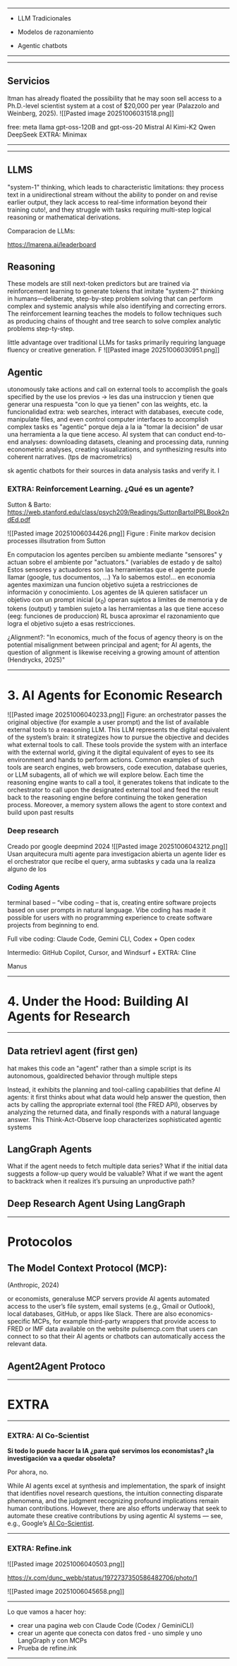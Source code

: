

---

- LLM Tradicionales

- Modelos de razonamiento

- Agentic chatbots



---



---

## Servicios

ltman has already floated the possibility that he may soon sell access to a Ph.D.-level scientist system at a cost of $20,000 per year (Palazzolo and Weinberg, 2025).
![[Pasted image 20251006031518.png]]

free:
meta llama
 gpt-oss-120B and gpt-oss-20
Mistral AI
Kimi-K2
Qwen
DeepSeek
EXTRA: Minimax


---


---
## LLMS

 "system-1" thinking, which leads to characteristic limitations: they process text in a unidirectional stream without the ability to ponder on and revise earlier output, they lack access to real-time information beyond their training cuto!, and they struggle with tasks requiring multi-step logical reasoning or mathematical derivations. 

Comparacion de LLMs:

https://lmarena.ai/leaderboard


## Reasoning

These models are still next-token predictors but are trained via reinforcement learning to generate tokens that imitate "system-2" thinking in humans—deliberate, step-by-step problem solving that can perform complex and systemic analysis while also identifying and correcting errors. The reinforcement learning teaches the models to follow techniques such as producing chains of thought and tree search to solve complex analytic problems step-ty-step.


little advantage over traditional LLMs for tasks primarily requiring language fluency or creative generation. F
![[Pasted image 20251006030951.png]]

## Agentic

utonomously take actions and call on external tools to accomplish the goals specified by the use
los previos -> les das una instruccion y tienen que generar una respuesta "con lo que ya tienen" con las weights, etc. la funcionalidad extra:
 web searches, interact with databases, execute code, manipulate files, and even control computer interfaces to accomplish complex tasks
 es "agentic" porque deja a la ia "tomar la decision" de usar una herramienta a la que tiene acceso. 
 AI system that can conduct end-to-end analyses: downloading datasets, cleaning and processing data, running econometric analyses, creating visualizations, and synthesizing results into coherent narratives. (tps de macrometrics)

sk agentic chatbots for their sources in data analysis tasks and verify it. I 


### EXTRA: Reinforcement Learning. ¿Qué es un agente?

Sutton & Barto: https://web.stanford.edu/class/psych209/Readings/SuttonBartoIPRLBook2ndEd.pdf 

![[Pasted image 20251006034426.png]]
Figure : Finite markov decision processes illsutration from Sutton

En computacion los agentes perciben su ambiente mediante "sensores" y actuan sobre el ambiente por "actuators." 
(variables de estado y de salto)
Estos sensores y actuadores son las herramientas que el agente puede llamar (google, tus documentos, ...)
Ya lo sabemos esto!... en economia agentes maximizan una funcion objetivo sujeta a restricciones de información y conocimiento. Los agentes de IA quieren satisfacer un objetivo con un prompt inicial ($x_{0}$) 
operan sujetos a limites de memoria y de tokens (output) y tambien sujeto a las herramientas a las que tiene acceso (eeg: funciones de produccion)
RL busca aproximar el razonamiento que logra el objetivo sujeto a esas restricciones.

¿Alignment?: "In economics, much of the focus of agency theory is on the potential misalignment between principal and agent; for AI agents, the question of alignment is likewise receiving a growing amount of attention (Hendrycks, 2025)"


---

# 3. AI Agents for Economic Research




![[Pasted image 20251006040233.png]]
Figure: an orchestrator passes the original objective (for example a user prompt) and the list of available external tools to a reasoning LLM. This LLM represents the digital equivalent of the system’s brain: it strategizes how to pursue the objective and decides what external tools to call. These tools provide the system with an interface with the external world, giving it the digital equivalent of eyes to see its environment and hands to perform actions. Common examples of such tools are search engines, web browsers, code execution, database queries, or LLM subagents, all of which we will explore below. Each time the reasoning engine wants to call a tool, it generates tokens that indicate to the orchestrator to call upon the designated external tool and feed the result back to the reasoning engine before continuing the token generation process. Moreover, a memory system allows the agent to store context and build upon past results

### Deep research
Creado por google deepmind 2024
![[Pasted image 20251006043212.png]]
Usan arquitecura multi agente para investigacion abierta 
un agente lider es el orchestrator que recibe el query, arma subtasks y cada una la realiza alguno de los 


### Coding Agents
terminal based
– “vibe coding – that is, creating entire software projects based on user prompts in natural language. Vibe coding has made it possible for users with no programming experience to create software projects from beginning to end.

Full vibe coding:
Claude Code, Gemini CLI, Codex + Open codex

Intermedio:
GitHub Copilot, Cursor, and Windsurf + EXTRA: Cline

Manus



---
# 4. Under the Hood: Building AI Agents for Research

---
## Data retrievl agent (first gen)

hat makes this code an "agent" rather than a simple script is its autonomous, goaldirected behavior through multiple steps

Instead, it exhibits the planning and tool-calling capabilities that define AI agents: it first thinks about what data would help answer the question, then acts by calling the appropriate external tool (the FRED API), observes by analyzing the returned data, and finally responds with a natural language answer. This Think-Act-Observe loop characterizes sophisticated agentic systems


## LangGraph Agents
What if the agent needs to fetch multiple data series? What if the initial data suggests a follow-up query would be valuable? What if we want the agent to backtrack when it realizes it’s pursuing an unproductive path?


## Deep Research Agent Using LangGraph


---
# Protocolos
## The Model Context Protocol (MCP): 
(Anthropic, 2024)

or economists, generaluse MCP servers provide AI agents automated access to the user’s file system, email systems (e.g., Gmail or Outlook), local databases, GitHub, or apps like Slack. There are also economics-specific MCPs, for example third-party wrappers that provide access to FRED or IMF data available on the website pulsemcp.com that users can connect to so that their AI agents or chatbots can automatically access the relevant data.

## Agent2Agent Protoco




---
# EXTRA

---

### EXTRA: AI Co-Scientist

**Si todo lo puede hacer la IA ¿para qué servimos los economistas? ¿la investigación va a quedar obsoleta?**

Por ahora, no. 

While AI agents excel at synthesis and implementation, the spark of insight that identifies novel research questions, the intuition connecting disparate phenomena, and the judgment recognizing profound implications remain human contributions. However, there are also efforts underway that seek to automate these creative contributions by using agentic AI systems — see, e.g., Google’s [AI Co-Scientist](https://research.google/blog/accelerating-scientific-breakthroughs-with-an-ai-co-scientist/).




---
### EXTRA: Refine.ink


![[Pasted image 20251006040503.png]]

https://x.com/dunc_webb/status/1972737350586482706/photo/1


![[Pasted image 20251006045658.png]]





----

Lo que vamos a hacer hoy:
- crear una pagina web con Claude Code (Codex / GeminiCLI) 
- crear un agente que conecta con datos fred - uno simple y uno LangGraph y con MCPs
- Prueba de refine.ink


---

